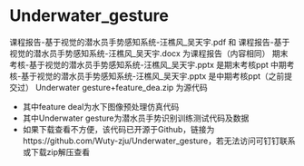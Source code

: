 # Underwater_gesture
课程报告-基于视觉的潜水员手势感知系统-汪樵风_吴天宇.pdf 和 课程报告-基于视觉的潜水员手势感知系统-汪樵风_吴天宇.docx 为课程报告（内容相同）
期末考核-基于视觉的潜水员手势感知系统-汪樵风_吴天宇.pptx 是期末考核ppt
中期考核-基于视觉的潜水员手势感知系统-汪樵风_吴天宇.pptx 是中期考核ppt（之前提交过）
Underwater gesture+feature_dea.zip 为源代码
- 其中feature deal为水下图像预处理仿真代码
- 其中Underwater gesture为潜水员手势识别训练测试代码及数据
- 如果下载查看不方便，该代码已开源于Github，链接为https://github.com/Wuty-zju/Underwater_gesture，若无法访问可钉钉联系或下载zip解压查看
